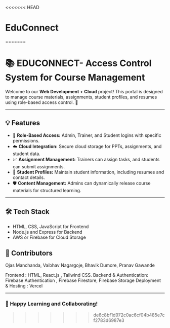<<<<<<< HEAD
# EduConnect
=======
# 📚 **EDUCONNECT- Access Control System for Course Management**

Welcome to our **Web Development + Cloud** project! This portal is designed to manage course materials, assignments, student profiles, and resumes using role-based access control. 🚀

---

## 💡 **Features**

- 👤 **Role-Based Access:** Admin, Trainer, and Student logins with specific permissions.
- ☁️ **Cloud Integration:** Secure cloud storage for PPTs, assignments, and student data.
- 📈 **Assignment Management:** Trainers can assign tasks, and students can submit assignments.
- 📄 **Student Profiles:** Maintain student information, including resumes and contact details.
- 🛡️ **Content Management:** Admins can dynamically release course materials for structured learning.

---

## 🛠️ **Tech Stack**
- HTML, CSS, JavaScript for Frontend
- Node.js and Express for Backend
- AWS or Firebase for Cloud Storage

## 👥 **Contributors**
Ojas Manchanda,   Vaibhav Nagargoje,    Bhavik Dumore,   Pranav Gawande 




Frontend : HTML,  React.js ,  Tailwind CSS.
Backend & Authentication:   Firebase Authentication ,  Firebase Firestore, Firebase Storage
Deployment & Hosting : Vercel


---
### 🌟 **Happy Learning and Collaborating!**

>>>>>>> de6c8bf1d972c0ac6cf04b485e7cf2783d6987e3
